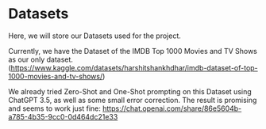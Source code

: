 # Datasets

Here, we will store our Datasets used for the project.

Currently, we have the Dataset of the IMDB Top 1000 Movies and TV Shows as our only dataset. (https://www.kaggle.com/datasets/harshitshankhdhar/imdb-dataset-of-top-1000-movies-and-tv-shows/)


We already tried Zero-Shot and One-Shot prompting on this Dataset using ChatGPT 3.5, as well as some small error correction. The result is promising and seems to work just fine: https://chat.openai.com/share/86e5604b-a785-4b35-9cc0-0d464dc21e33
